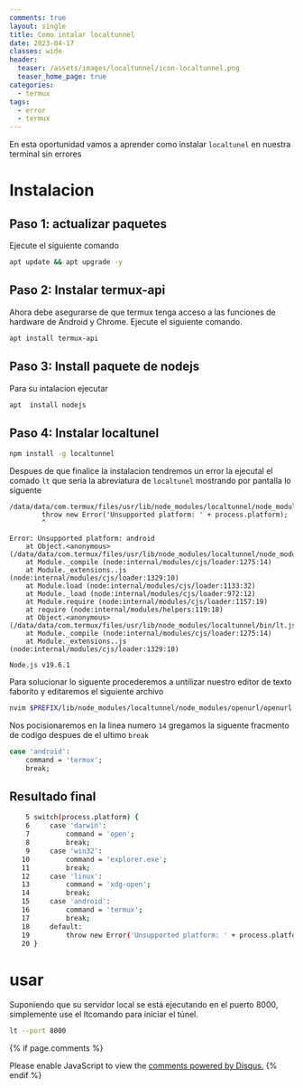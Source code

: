 ```yaml
---
comments: true
layout: single
title: Como intalar localtunnel
date: 2023-04-17
classes: wide
header:
  teaser: /assets/images/localtunnel/icon-localtunnel.png
  teaser_home_page: true
categories:
  - termux
tags:
  - error
  - termux
---
```



En esta oportunidad vamos a aprender como  instalar `localtunel` en nuestra terminal sin errores  

# Instalacion

## Paso 1: actualizar paquetes

Ejecute el siguiente comando

```bash
apt update && apt upgrade -y
```
## Paso 2: Instalar termux-api

Ahora debe asegurarse de que termux tenga acceso a las funciones de hardware de Android y Chrome. Ejecute el siguiente comando.

```bash
apt install termux-api
```

## Paso 3: Install paquete de nodejs

Para su intalacion ejecutar

```bash
apt  install nodejs
``` 

## Paso 4: Instalar localtunel

```bash
npm install -g localtunnel
```

Despues de que finalice la instalacion tendremos un error la ejecutal el comado `lt` que seria la 
abreviatura de `localtunel` mostrando por pantalla lo siguente 

```shell
/data/data/com.termux/files/usr/lib/node_modules/localtunnel/node_modules/openurl/openurl.js:16
        throw new Error('Unsupported platform: ' + process.platform);
        ^

Error: Unsupported platform: android
    at Object.<anonymous> (/data/data/com.termux/files/usr/lib/node_modules/localtunnel/node_modules/openurl/openurl.js:16:15)
    at Module._compile (node:internal/modules/cjs/loader:1275:14)
    at Module._extensions..js (node:internal/modules/cjs/loader:1329:10)
    at Module.load (node:internal/modules/cjs/loader:1133:32)
    at Module._load (node:internal/modules/cjs/loader:972:12)
    at Module.require (node:internal/modules/cjs/loader:1157:19)
    at require (node:internal/modules/helpers:119:18)
    at Object.<anonymous> (/data/data/com.termux/files/usr/lib/node_modules/localtunnel/bin/lt.js:4:17)
    at Module._compile (node:internal/modules/cjs/loader:1275:14)
    at Module._extensions..js (node:internal/modules/cjs/loader:1329:10)

Node.js v19.6.1
```

Para solucionar lo siguente procederemos a untilizar nuestro editor de texto faborito y editaremos el siguiente archivo 

```bash
nvim $PREFIX/lib/node_modules/localtunnel/node_modules/openurl/openurl.js
```

Nos pocisionaremos en la linea numero `14` gregamos la siguente fracmento de codigo despues de el 
ultimo `break` 

```bash
case 'android':
    command = 'termux';
    break;
```
## Resultado final

```bash
    5 switch(process.platform) {
    6     case 'darwin':
    7         command = 'open';                      
    8         break;
    9     case 'win32':
   10         command = 'explorer.exe';
   11         break;
   12     case 'linux':
   13         command = 'xdg-open';
   14         break;
   15     case 'android':
   16         command = 'termux';                   
   17         break;
   18     default:
   19         throw new Error('Unsupported platform: ' + process.platform);
   20 }
```
# usar
Suponiendo que su servidor local se está ejecutando en el puerto 8000, simplemente use el ltcomando para iniciar el túnel.

```bash
lt --port 8000
```


{% if page.comments %}
<div id="disqus_thread"></div>
<script>
    (function() { // DON'T EDIT BELOW THIS LINE
    var d = document, s = d.createElement('script');
    s.src = 'https://blok-termux.disqus.com/embed.js';
    s.setAttribute('data-timestamp', +new Date());
    (d.head || d.body).appendChild(s);
    })();
</script>
<noscript>Please enable JavaScript to view the <a href="https://disqus.com/?ref_noscript">comments powered by Disqus.</a></noscript>
{% endif %}


